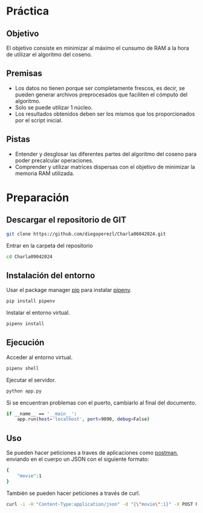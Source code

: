 # Práctica
## Objetivo
El objetivo consiste en minimizar al máximo el cunsumo de RAM a la hora de utilizar el algoritmo del coseno. 

## Premisas
 - Los datos no tienen porque ser completamente frescos, es decir, se pueden generar archivos preprocesados que faciliten el cómputo del algoritmo.
- Solo se puede utilizar 1 núcleo.
- Los resultados obtenidos deben ser los mismos que los proporcionados por el script inicial.

## Pistas
 - Entender y desglosar las diferentes partes del algoritmo del coseno para poder precalcular operaciones.
 - Comprender y utilizar matrices dispersas con el objetivo de minimizar la memoria RAM utilizada.


# Preparación
## Descargar el repositorio de GIT
```bash
git clone https://github.com/diegoperezl/Charla06042024.git
```
Entrar en la carpeta del repositorio
```bash
cd Charla09042024
```

## Instalación del entorno

Usar el package manager [pip](https://pip.pypa.io/en/stable/) para instalar [pipenv](https://pipenv.pypa.io/en/latest/).

```bash
pip install pipenv
```

Instalar el entorno virtual.

```bash
pipenv install
```

## Ejecución
Acceder al entorno virtual.

```bash
pipenv shell
```
Ejecutar el servidor.

```bash
python app.py
```
Si se encuentran problemas con el puerto, cambiarlo al final del documento.
```bash
if __name__ == '__main__':
    app.run(host='localhost', port=9090, debug=False)
```

## Uso
Se pueden hacer peticiones a traves de aplicaciones como [postman](https://www.postman.com/), enviando en el cuerpo un JSON con el siguiente formato:
```bash
{
    "movie":1
}
```

También se pueden hacer peticiones a través de curl.

```bash
curl -i -H "Content-Type:application/json" -d "{\"movie\":1}" -X POST http://localhost:9090/cosine
```
